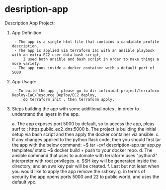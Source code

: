 # desription-app

Description App Project:

1. App Definition:

        - The app is a single html file that contains a candidate profile description.
        - The app is applied via terraform IaC with an ansible playbook with an extra EC2 user data bash script,
            I used both ansible and bash script in order to make things a more variety.
        - The app runs inside a docker container with a default port of 5000

2. App Usage:
    
        - To build the app , please go to dir infinidat-project/terraform-Deploy-IaC/Resource_Deploy/EC2_deploy,
            do terraform init , then terraform apply.

        
3. Steps building the app with some additional notes , in order to understand the layers in the app.
    
    a. The app exposes port 5000 by default, so to access the app, pleas surf to : https:public_ec2_dns:5000
    b. The project is building the initial setup via bash script and then apply the docker container via ansible.
    c. If any changes applied to the python flask code, then you should first tar the app with the below command:
        ~$ tar -cvf description-app.tar app.py templates/ static
        ~$ docker build + push to your docker repo.
    d. The ansible command that uses to automate with terraform uses "python3" interpreter with root privileges.
    e. SSH key will be generated inside the directory, and an aws key pair will be created.
    f. Last but not least when you would like to apply the app remove the sshkey.
    g. in terms of security the app opens ports 5000 and 22 to public world, and uses the default vpc.


